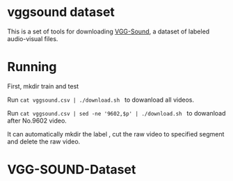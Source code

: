 # vggsound dataset

This is a set of tools for downloading [VGG-Sound](https://www.robots.ox.ac.uk/~vgg/data/vggsound/), a dataset of labeled audio-visual files.

# Running
First, mkdir train and test

Run ```cat vggsound.csv | ./download.sh ``` to dowanload all videos.

Run ```cat vggsound.csv | sed -ne '9602,$p' | ./download.sh ``` to dowanload after No.9602 video.

It can automatically mkdir the label , cut the raw video to specified segment and delete the raw video.
# VGG-SOUND-Dataset
